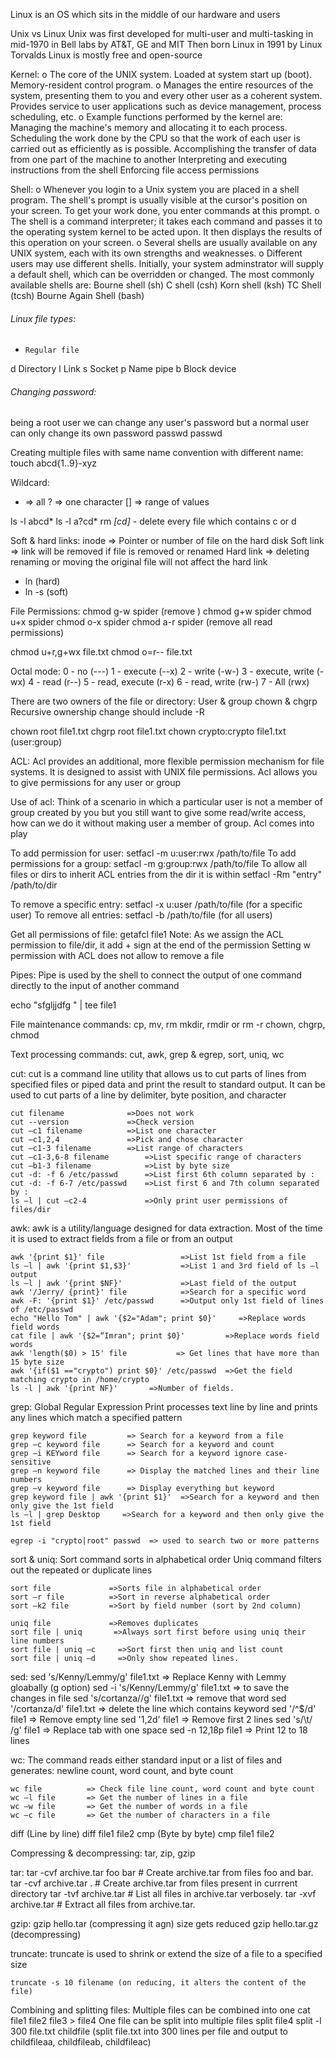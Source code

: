 Linux is an OS which sits in the middle of our hardware and users

Unix vs Linux
  Unix was first developed for multi-user and multi-tasking in mid-1970 in Bell labs by AT&T, GE and MIT 
  Then born Linux in 1991 by Linux Torvalds
  Linux is mostly free and open-source

Kernel:
  o The core of the UNIX system. Loaded at system start up (boot). Memory-resident control
  program.
  o Manages the entire resources of the system, presenting them to you and every other user
  as a coherent system. Provides service to user applications such as device management,
  process scheduling, etc.
  o Example functions performed by the kernel are:
    Managing the machine's memory and allocating it to each process.
    Scheduling the work done by the CPU so that the work of each user is carried out as efficiently as is possible.
    Accomplishing the transfer of data from one part of the machine to another
    Interpreting and executing instructions from the shell
    Enforcing file access permissions

Shell:
  o Whenever you login to a Unix system you are placed in a shell program. The shell's
  prompt is usually visible at the cursor's position on your screen. To get your work done,
  you enter commands at this prompt.
  o The shell is a command interpreter; it takes each command and passes it to the operating
  system kernel to be acted upon. It then displays the results of this operation on your
  screen.
  o Several shells are usually available on any UNIX system, each with its own strengths and
  weaknesses.
  o Different users may use different shells. Initially, your system adminstrator will supply a
  default shell, which can be overridden or changed. The most commonly available shells are:
    Bourne shell (sh)
    C shell (csh)
    Korn shell (ksh)
    TC Shell (tcsh)
    Bourne Again Shell (bash)

###### Linux file types:
  -     Regular file
  d     Directory
  l     Link
  s     Socket 
  p     Name pipe
  b     Block device 

###### Changing password:
  being a root user we can change any user's password but a normal user can only change its own password
  passwd <username>
  passwd

Creating multiple files with same name convention with different name:
  touch abcd{1..9}-xyz

Wildcard:
  * => all
  ? => one character
  [] => range of values 

  ls -l abcd*
  ls -l a?cd*
  rm *[cd]*  - delete every file which contains c or d

Soft & hard links:
  inode => Pointer or number of file on the hard disk
  Soft link => link will be removed if file is removed or renamed
  Hard link => deleting renaming or moving the original file will not affect the hard link
  - ln (hard)
  - ln -s (soft)

File Permissions:
  chmod g-w spider (remove )
  chmod g+w spider
  chmod u+x spider
  chmod o-x spider
  chmod a-r spider (remove all read permissions)

  chmod u+r,g+wx file.txt
  chmod o=r-- file.txt 

  Octal mode:
    0 - no (---)
    1 - execute (--x)
    2 - write (-w-)
    3 - execute, write (-wx)
    4 - read (r--)
    5 - read, execute (r-x)
    6 - read, write (rw-)
    7 - All (rwx)

There are two owners of the file or directory:
  User & group
  chown & chgrp
  Recursive ownership change should include -R 

  chown root file1.txt 
  chgrp root file1.txt 
  chown crypto:crypto file1.txt (user:group)
  
ACL:
  Acl provides an additional, more flexible permission mechanism for file systems. It is designed to assist with UNIX file permissions. Acl allows you to give permissions for any user or group

  Use of acl:
    Think of a scenario in which a particular user is not a member of group created by you but you still want to give some read/write access, how can we do it without making user a member of group. Acl comes into play

  To add permission for user:
    setfacl -m u:user:rwx /path/to/file
  To add permissions for a group:
    setfacl -m g:group:rwx /path/to/file 
  To allow all files or dirs to inherit ACL entries from the dir it is within
    setfacl -Rm "entry" /path/to/dir 

  To remove a specific entry:
    setfacl -x u:user /path/to/file (for a specific user)
  To remove all entries:
    setfacl -b /path/to/file (for all users)

  Get all permissions of file:
    getafcl file1 
  Note:
    As we assign the ACL permission to file/dir, it add + sign at the end of the permission
    Setting w permission with ACL does not allow to remove a file 

Pipes:
  Pipe is used by the shell to connect the output of one command directly to the input of another command 
  
  echo "sfgljjdfg " | tee file1

File maintenance commands:
  cp, mv, rm 
  mkdir, rmdir or rm -r 
  chown, chgrp, chmod  

Text processing commands:
  cut, awk, grep & egrep, sort, uniq, wc 

  cut: 
    cut is a command line utility that allows us to cut parts of lines from specified files or piped data and print the result to standard output. It can be used to cut parts of a line by delimiter, byte position, and character

    cut filename              =>Does not work
    cut --version             =>Check version
    cut –c1 filename          =>List one character
    cut –c1,2,4               =>Pick and chose character
    cut –c1-3 filename        =>List range of characters
    cut –c1-3,6-8 filename        =>List specific range of characters
    cut –b1-3 filename            =>List by byte size
    cut -d: -f 6 /etc/passwd      =>List first 6th column separated by :
    cut -d: -f 6-7 /etc/passwd    =>List first 6 and 7th column separated by :
    ls –l | cut –c2-4             =>Only print user permissions of files/dir

  awk:
    awk is a utility/language designed for data extraction. Most of the time it is used to extract fields from a file or from an output

    awk '{print $1}' file                 =>List 1st field from a file
    ls –l | awk '{print $1,$3}'           =>List 1 and 3rd field of ls –l output
    ls –l | awk '{print $NF}'             =>Last field of the output
    awk '/Jerry/ {print}' file            =>Search for a specific word
    awk -F: '{print $1}' /etc/passwd      =>Output only 1st field of lines of /etc/passwd
    echo "Hello Tom" | awk '{$2="Adam"; print $0}'     =>Replace words field words
    cat file | awk '{$2=“Imran"; print $0}'         =>Replace words field words
    awk 'length($0) > 15' file           => Get lines that have more than 15 byte size
    awk '{if($1 =="crypto") print $0}' /etc/passwd  =>Get the field matching crypto in /home/crypto
    ls -l | awk '{print NF}'       =>Number of fields.

  grep:
    Global Regular Expression Print
    processes text line by line and prints any lines which match a specified pattern

    grep keyword file         => Search for a keyword from a file
    grep –c keyword file      => Search for a keyword and count
    grep –i KEYword file      => Search for a keyword ignore case-sensitive
    grep –n keyword file      => Display the matched lines and their line numbers
    grep –v keyword file      => Display everything but keyword
    grep keyword file | awk '{print $1}'  =>Search for a keyword and then only give the 1st field
    ls –l | grep Desktop     =>Search for a keyword and then only give the 1st field

    egrep -i "crypto|root" passwd  => used to search two or more patterns 

  sort & uniq:
    Sort command sorts in alphabetical order
    Uniq command filters out the repeated or duplicate lines

    sort file             =>Sorts file in alphabetical order
    sort –r file          =>Sort in reverse alphabetical order
    sort –k2 file         =>Sort by field number (sort by 2nd column)

    uniq file             =>Removes duplicates
    sort file | uniq       =>Always sort first before using uniq their line numbers
    sort file | uniq –c     =>Sort first then uniq and list count
    sort file | uniq –d     =>Only show repeated lines.

  sed:
    sed 's/Kenny/Lemmy/g' file1.txt       => Replace Kenny with Lemmy gloabally (g option)
    sed -i 's/Kenny/Lemmy/g' file1.txt    => to save the changes in file
    sed 's/cortanza//g' file1.txt         => remove that word
    sed '/cortanza/d' file1.txt           => delete the line which contains keyword
    sed '/^$/d' file1                     => Remove empty line
    sed '1,2d' file1                      => Remove first 2 lines 
    sed 's/\t/ /g' file1                  => Replace tab with one space
    sed -n 12,18p file1                   => Print 12 to 18 lines 

  wc:
  The command reads either standard input or a list of files and generates: newline count, word count, and byte count

    wc file          => Check file line count, word count and byte count
    wc –l file       => Get the number of lines in a file
    wc –w file       => Get the number of words in a file
    wc –c file       => Get the number of characters in a file

  diff (Line by line)
    diff file1 file2
  cmp (Byte by byte)
    cmp file1 file2

Compressing & decompressing:
  tar, zip, gzip

  tar:
    tar -cvf archive.tar foo bar  # Create archive.tar from files foo and bar.
    tar -cvf archive.tar .  # Create archive.tar from files present in currrent directory
    tar -tvf archive.tar         # List all files in archive.tar verbosely.
    tar -xvf archive.tar          # Extract all files from archive.tar.

  gzip:
    gzip hello.tar (compressing it agn) size gets reduced
    gzip hello.tar.gz (decompressing)

  truncate:
    truncate is used to shrink or extend the size of a file to a specified size 
    
    truncate -s 10 filename (on reducing, it alters the content of the file)

Combining and splitting files:
  Multiple files can be combined into one 
    cat file1 file2 file3 > file4 
  One file can be split into multiple files 
    split file4 
    split -l 300 file.txt childfile (split file.txt into 300 lines per file and output to childfileaa, childfileab, childfileac)